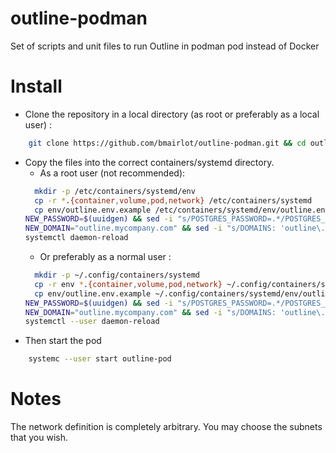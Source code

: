 # outline-podman
Set of scripts and unit files to run Outline in podman pod instead of Docker

# Install

- Clone the repository in a local directory (as root or preferably as a local user) :
```bash
    git clone https://github.com/bmairlot/outline-podman.git && cd outline-podman    
```
- Copy the files into the correct containers/systemd directory.
  - As a root user (not recommended): 
  ```bash
    mkdir -p /etc/containers/systemd/env
    cp -r *.{container,volume,pod,network} /etc/containers/systemd  
    cp env/outline.env.example /etc/containers/systemd/env/outline.env
  NEW_PASSWORD=$(uuidgen) && sed -i "s/POSTGRES_PASSWORD=.*/POSTGRES_PASSWORD=$NEW_PASSWORD/" /etc/systemd/containers/env/outline.env
  NEW_DOMAIN="outline.mycompany.com" && sed -i "s/DOMAINS: 'outline\.[^']*' -> /DOMAINS: '$NEW_DOMAIN -> /" /etc/systemd/containers/env/outline.env
  systemctl daemon-reload
   ```
  - Or preferably as a normal user :
  ```bash
    mkdir -p ~/.config/containers/systemd
    cp -r env *.{container,volume,pod,network} ~/.config/containers/systemd
    cp env/outline.env.example ~/.config/containers/systemd/env/outline.env
  NEW_PASSWORD=$(uuidgen) && sed -i "s/POSTGRES_PASSWORD=.*/POSTGRES_PASSWORD=$NEW_PASSWORD/" ~/.config/containers/env/outline.env
  NEW_DOMAIN="outline.mycompany.com" && sed -i "s/DOMAINS: 'outline\.[^']*' -> /DOMAINS: '$NEW_DOMAIN -> /" ~/.config/env/outline.env
  systemctl --user daemon-reload    
   ```
- Then start the pod
```bash
    systemc --user start outline-pod
```

# Notes

The network definition is completely arbitrary. You may choose the subnets that you wish.